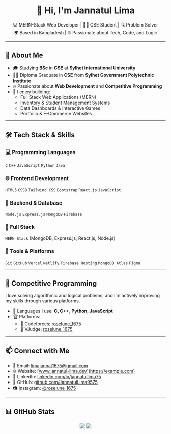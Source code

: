<h1 align="center">👋 Hi, I'm Jannatul Lima</h1>

<p align="center">
  💻 MERN-Stack Web Developer | 👩‍🎓 CSE Student | 🔍 Problem Solver <br/>
  🌍 Based in Bangladesh | 🌐 Passionate about Tech, Code, and Logic
</p>

---

## 🚀 About Me

- 🎓 Studying **BSc** in **CSE** at **Sylhet International University**
- 👩‍🎓 Diploma Graduate in **CSE** from **Sylhet Government Polytechnic Institute**
- 🔥 Passionate about **Web Development** and **Competitive Programming**
- 💼 I enjoy building:
  - Full Stack Web Applications (MERN)
  - Inventory & Student Management Systems
  - Data Dashboards & Interactive Games
  - Portfolio & E-Commerce Websites

---

## 🛠️ Tech Stack & Skills

### 💻 Programming Languages  
`C` `C++` `JavaScript` `Python` `Java`

### 🌐 Frontend Development  
`HTML5` `CSS3` `Tailwind CSS` `Bootstrap` `React.js` `JavaScript`

### 🧩 Backend & Database  
`Node.js` `Express.js` `MongoDB` `Firebase`

### 🚀 Full Stack  
`MERN Stack` (MongoDB, Express.js, React.js, Node.js)

### 🔧 Tools & Platforms  
`Git` `GitHub` `Vercel` `Netlify` `Firebase Hosting` `MongoDB Atlas` `Figma`

---

## 🎯 Competitive Programming

I love solving algorithmic and logical problems, and I’m actively improving my skills through various platforms.

- 🧠 Languages I use: **C, C++, Python, JavaScript**
- 🏆 Platforms:
  - 🔗 Codeforces: [roselune_1675](https://codeforces.com/profile/roselune_1675)
  - 🔗 VJudge: [roselune_1675](https://vjudge.net/user/roselune_1675)

---

## 📫 Connect with Me

- 📧 Email: [limajannat1675@gmail.com](mailto:limajannat1675@gmail.com)
- 🌐 Website: [www.jannatul-lima.dev](https://example.com)
- 💼 LinkedIn: [linkedin.com/in/jannatullima75](https://www.linkedin.com/in/jannatullima75)
- 🖤 GitHub: [github.com/JannatulLima9575](https://github.com/JannatulLima9575)
- 📷 Instagram: [@roselune_1675](https://www.instagram.com/roselune_1675/)

---

## 📊 GitHub Stats

<p align="center">
  <img src="https://github-readme-stats.vercel.app/api/top-langs/?username=JannatulLima9575&layout=compact&theme=radical" />
  <img src="https://github-readme-stats.vercel.app/api?username=JannatulLima9575&show_icons=true&theme=tokyonight" />
</p>
